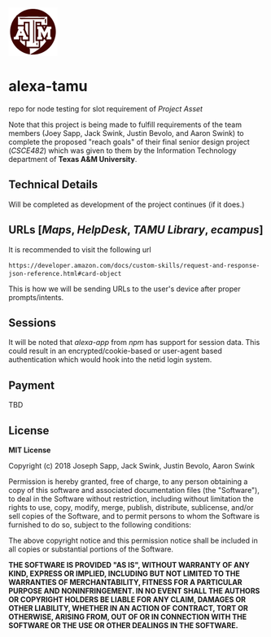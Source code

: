
![alexa-tamu logo](/logo.png)
# alexa-tamu
repo for node testing for slot requirement of _Project Asset_

Note that this project is being made to fulfill requirements of the team members (Joey Sapp, Jack Swink, Justin Bevolo, and Aaron Swink) to complete the proposed "reach goals" of their final senior design project (_CSCE482_) which was given to them by the Information Technology department of **Texas A&M University**.

## Technical Details
Will be completed as development of the project continues (if it does.)

## URLs [_Maps_, _HelpDesk_, _TAMU Library_, _ecampus_]
It is recommended to visit the following url
```
https://developer.amazon.com/docs/custom-skills/request-and-response-json-reference.html#card-object
```
This is how we will be sending URLs to the user's device after proper prompts/intents.

## Sessions
It will be noted that _alexa-app_ from _npm_ has support for session data. This could result in an encrypted/cookie-based or user-agent based authentication which would hook into the netid login system.

## Payment
TBD

## License
**MIT License**

Copyright (c) 2018 Joseph Sapp, Jack Swink, Justin Bevolo, Aaron Swink

Permission is hereby granted, free of charge, to any person obtaining a copy
of this software and associated documentation files (the "Software"), to deal
in the Software without restriction, including without limitation the rights
to use, copy, modify, merge, publish, distribute, sublicense, and/or sell
copies of the Software, and to permit persons to whom the Software is
furnished to do so, subject to the following conditions:

The above copyright notice and this permission notice shall be included in all
copies or substantial portions of the Software.

**THE SOFTWARE IS PROVIDED "AS IS", WITHOUT WARRANTY OF ANY KIND, EXPRESS OR
IMPLIED, INCLUDING BUT NOT LIMITED TO THE WARRANTIES OF MERCHANTABILITY,
FITNESS FOR A PARTICULAR PURPOSE AND NONINFRINGEMENT. IN NO EVENT SHALL THE
AUTHORS OR COPYRIGHT HOLDERS BE LIABLE FOR ANY CLAIM, DAMAGES OR OTHER
LIABILITY, WHETHER IN AN ACTION OF CONTRACT, TORT OR OTHERWISE, ARISING FROM,
OUT OF OR IN CONNECTION WITH THE SOFTWARE OR THE USE OR OTHER DEALINGS IN THE
SOFTWARE.**
